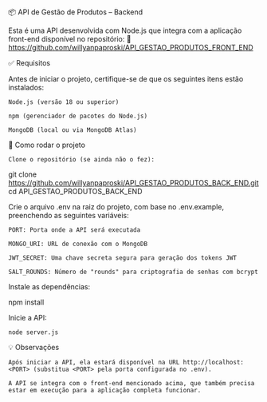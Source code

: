 📦 API de Gestão de Produtos – Backend

Esta é uma API desenvolvida com Node.js que integra com a aplicação front-end disponível no repositório:
🔗 https://github.com/willyanpaproski/API_GESTAO_PRODUTOS_FRONT_END

✅ Requisitos

Antes de iniciar o projeto, certifique-se de que os seguintes itens estão instalados:

    Node.js (versão 18 ou superior)

    npm (gerenciador de pacotes do Node.js)

    MongoDB (local ou via MongoDB Atlas)

🚀 Como rodar o projeto

    Clone o repositório (se ainda não o fez):

git clone https://github.com/willyanpaproski/API_GESTAO_PRODUTOS_BACK_END.git
cd API_GESTAO_PRODUTOS_BACK_END

Crie o arquivo .env na raiz do projeto, com base no .env.example, preenchendo as seguintes variáveis:

    PORT: Porta onde a API será executada

    MONGO_URI: URL de conexão com o MongoDB

    JWT_SECRET: Uma chave secreta segura para geração dos tokens JWT

    SALT_ROUNDS: Número de "rounds" para criptografia de senhas com bcrypt

Instale as dependências:

npm install

Inicie a API:

    node server.js

💡 Observações

    Após iniciar a API, ela estará disponível na URL http://localhost:<PORT> (substitua <PORT> pela porta configurada no .env).

    A API se integra com o front-end mencionado acima, que também precisa estar em execução para a aplicação completa funcionar.
